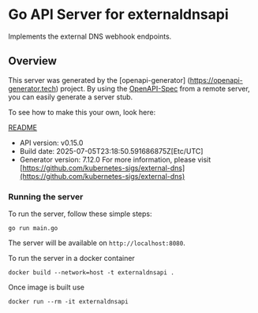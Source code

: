 # Go API Server for externaldnsapi

Implements the external DNS webhook endpoints.

## Overview
This server was generated by the [openapi-generator]
(https://openapi-generator.tech) project.
By using the [OpenAPI-Spec](https://github.com/OAI/OpenAPI-Specification) from a remote server, you can easily generate a server stub.

To see how to make this your own, look here:

[README](https://openapi-generator.tech)

- API version: v0.15.0
- Build date: 2025-07-05T23:18:50.591686875Z[Etc/UTC]
- Generator version: 7.12.0
For more information, please visit [https://github.com/kubernetes-sigs/external-dns](https://github.com/kubernetes-sigs/external-dns)


### Running the server
To run the server, follow these simple steps:

```
go run main.go
```

The server will be available on `http://localhost:8080`.

To run the server in a docker container
```
docker build --network=host -t externaldnsapi .
```

Once image is built use
```
docker run --rm -it externaldnsapi
```
